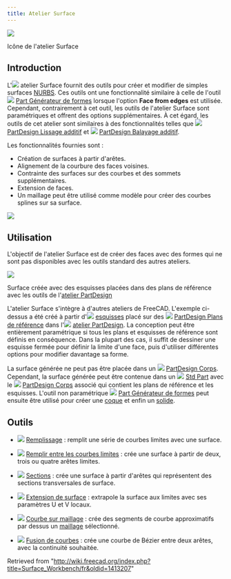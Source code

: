 ```yaml
---
title: Atelier Surface
---
```


![](/images/Workbench_Surface.svg)

Icône de l'atelier Surface

## Introduction

L'![](/images/Workbench_Surface.svg) atelier Surface fournit des outils pour créer et modifier de simples surfaces [NURBS](https://fr.wikipedia.org/wiki/NURBS). Ces outils ont une fonctionnalité similaire à celle de l'outil ![](/images/Part_Builder.svg) [Part Générateur de formes](/Part_Builder/fr "Part Builder/fr") lorsque l'option **Face from edges** est utilisée. Cependant, contrairement à cet outil, les outils de l'atelier Surface sont paramétriques et offrent des options supplémentaires. À cet égard, les outils de cet atelier sont similaires à des fonctionnalités telles que ![](/images/PartDesign_AdditiveLoft.svg) [PartDesign Lissage additif](/PartDesign_AdditiveLoft/fr "PartDesign AdditiveLoft/fr") et ![](/images/PartDesign_AdditivePipe.svg) [PartDesign Balayage additif](/PartDesign_AdditivePipe/fr "PartDesign AdditivePipe/fr").

Les fonctionnalités fournies sont :

- Création de surfaces à partir d'arêtes.
- Alignement de la courbure des faces voisines.
- Contrainte des surfaces sur des courbes et des sommets supplémentaires.
- Extension de faces.
- Un maillage peut être utilisé comme modèle pour créer des courbes splines sur sa surface.

![](/images/Surface_example.png)

## Utilisation

L'objectif de l'atelier Surface est de créer des faces avec des formes qui ne sont pas disponibles avec les outils standard des autres ateliers.

![](/images/Toy_Duck.png)

Surface créée avec des esquisses placées dans des plans de référence avec les outils de l'[atelier PartDesign](/PartDesign_Workbench/fr "PartDesign Workbench/fr")

L'atelier Surface s'intègre à d'autres ateliers de FreeCAD. L'exemple ci-dessus a été créé à partir d'![](/images/Sketcher_NewSketch.svg) [esquisses](/Sketch/fr "Sketch/fr") placé sur des ![](/images/PartDesign_Plane.svg) [PartDesign Plans de référence](/PartDesign_Plane "PartDesign Plane") dans l'![](/images/Workbench_PartDesign.svg) [atelier PartDesign](/PartDesign_Workbench "PartDesign Workbench"). La conception peut être entièrement paramétrique si tous les plans et esquisses de référence sont définis en conséquence. Dans la plupart des cas, il suffit de dessiner une esquisse fermée pour définir la limite d'une face, puis d'utiliser différentes options pour modifier davantage sa forme.

La surface générée ne peut pas être placée dans un ![](/images/PartDesign_Body.svg) [PartDesign Corps](/PartDesign_Body/fr "PartDesign Body/fr"). Cependant, la surface générée peut être contenue dans un ![](/images/Std_Part.svg) [Std Part](/Std_Part/fr "Std Part/fr") avec le ![](/images/PartDesign_Body.svg) [PartDesign Corps](/PartDesign_Body/fr "PartDesign Body/fr") associé qui contient les plans de référence et les esquisses. L'outil non paramétrique ![](/images/Part_Builder.svg) [Part Générateur de formes](/Part_Builder/fr "Part Builder/fr") peut ensuite être utilisé pour créer une [coque](/Glossary/fr#Shell "Glossary/fr") et enfin un [solide](/Glossary/fr#Solid "Glossary/fr").

## Outils

- ![](/images/Surface_Filling.svg) [Remplissage](/Surface_Filling/fr "Surface Filling/fr") : remplit une série de courbes limites avec une surface.

- ![](/images/Surface_GeomFillSurface.svg) [Remplir entre les courbes limites](/Surface_GeomFillSurface/fr "Surface GeomFillSurface/fr") : crée une surface à partir de deux, trois ou quatre arêtes limites.

- ![](/images/Surface_Sections.svg) [Sections](/Surface_Sections/fr "Surface Sections/fr") : crée une surface à partir d'arêtes qui représentent des sections transversales de surface.

- ![](/images/Surface_ExtendFace.svg) [Extension de surface](/Surface_ExtendFace/fr "Surface ExtendFace/fr") : extrapole la surface aux limites avec ses paramètres U et V locaux.

- ![](/images/Surface_CurveOnMesh.svg) [Courbe sur maillage](/Surface_CurveOnMesh/fr "Surface CurveOnMesh/fr") : crée des segments de courbe approximatifs par dessus un [maillage](/Mesh_Workbench/fr "Mesh Workbench/fr") sélectionné.

- ![](/images/Surface_BlendCurve.svg) [Fusion de courbes](/Surface_BlendCurve/fr "Surface BlendCurve/fr") : crée une courbe de Bézier entre deux arêtes, avec la continuité souhaitée.

Retrieved from "<http://wiki.freecad.org/index.php?title=Surface_Workbench/fr&oldid=1413207>"

